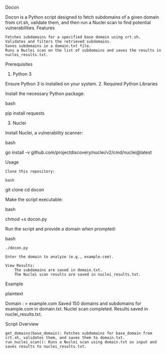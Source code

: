 Docon

Docon is a Python script designed to fetch subdomains of a given domain from crt.sh, validate them, and then run a Nuclei scan to find potential vulnerabilities.
Features

    Fetches subdomains for a specified base domain using crt.sh.
    Validates and filters the retrieved subdomains.
    Saves subdomains in a domain.txt file.
    Runs a Nuclei scan on the list of subdomains and saves the results in nuclei_results.txt.

Prerequisites
1. Python 3

Ensure Python 3 is installed on your system.
2. Required Python Libraries

Install the necessary Python package:

bash

pip install requests

3. Nuclei

Install Nuclei, a vulnerability scanner:

bash

go install -v github.com/projectdiscovery/nuclei/v2/cmd/nuclei@latest

Usage

    Clone this repository:

    bash

git clone <repository-url>
cd docon

Make the script executable:

bash

chmod +x docon.py

Run the script and provide a domain when prompted:

bash

    ./docon.py

    Enter the domain to analyze (e.g., example.com).

    View Results:
        The subdomains are saved in domain.txt.
        The Nuclei scan results are saved in nuclei_results.txt.

Example

plaintext

Domain : > example.com
Saved 150 domains and subdomains for example.com in domain.txt.
Nuclei scan completed. Results saved in nuclei_results.txt.

Script Overview

    get_domains(base_domain): Fetches subdomains for base_domain from crt.sh, validates them, and saves them to domain.txt.
    run_nuclei_scan(): Runs a Nuclei scan using domain.txt as input and saves results to nuclei_results.txt.
